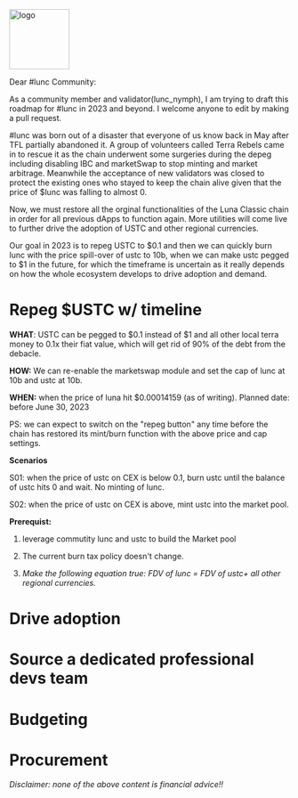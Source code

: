  <img width="108" alt="logo" src="https://user-images.githubusercontent.com/116828797/209113042-f1244953-6853-4b70-b1d0-0d993ca16c65.png">

Dear #lunc Community:
	
As a community member and validator(lunc_nymph), I am trying to draft this roadmap for #lunc in 2023 and beyond. I welcome anyone to edit by making a pull request.
	
#lunc was born out of a disaster that everyone of us know back in May after TFL partially abandoned it. A group of volunteers called Terra Rebels came in to rescue it as the chain underwent some surgeries during the depeg including disabling IBC and marketSwap to stop minting and market arbitrage. Meanwhile the acceptance of new validators was closed to protect the existing ones who stayed to keep the chain alive given that the price of $lunc was falling to almost 0. 

Now, we must restore all the orginal functionalities of the Luna Classic chain in order for all previous dApps to function again. More utilities will come live to further drive the adoption of USTC and other regional currencies.

Our goal in 2023 is to repeg USTC to $0.1 and then we can quickly burn lunc with the price spill-over of ustc to 10b, when we can make ustc pegged to $1 in the future, for which the timeframe is uncertain as it really depends on how the whole ecosystem develops to drive adoption and demand.


# Repeg $USTC w/ timeline

**WHAT**: USTC can be pegged to $0.1 instead of $1 and all other local terra money to 0.1x their fiat value, which will get rid of 90% of the debt from the debacle.

**HOW:** We can re-enable the marketswap module and set the cap of lunc at 10b and ustc at 10b.

**WHEN:** when the price of luna hit $0.00014159 (as of writing). Planned date: before June 30, 2023


PS: we can expect to switch on the "repeg button" any time before the chain has restored its mint/burn function with the above price and cap settings.

**Scenarios**

S01: when the price of ustc on CEX is below 0.1, burn ustc until the balance of ustc hits 0 and wait. No minting of lunc.

S02: when the price of ustc on CEX is above, mint ustc into the market pool.

**Prerequist:** 
1. leverage commutity lunc and ustc to build the Market pool

2. The current burn tax policy doesn't change.

3. _Make the following equation true: FDV of lunc = FDV of ustc+ all other regional currencies._






# Drive adoption
# Source a dedicated professional devs team
# Budgeting
# Procurement

_Disclaimer: none of the above content is financial advice!!_
